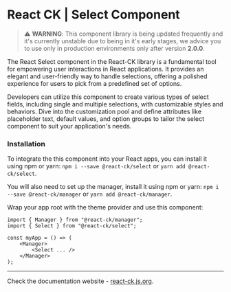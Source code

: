 # React CK | Select Component

> :warning: **WARNING**: This component library is being updated frequently and it's currently unstable due to being in it's early stages, we advice you to use only in production environments only after version **2.0.0**.

The React Select component in the React-CK library is a fundamental tool for empowering user interactions in React applications. It provides an elegant and user-friendly way to handle selections, offering a polished experience for users to pick from a predefined set of options.

Developers can utilize this component to create various types of select fields, including single and multiple selections, with customizable styles and behaviors. Dive into the customization pool and define attributes like placeholder text, default values, and option groups to tailor the select component to suit your application's needs.

### Installation 

To integrate the this component into your React apps, you can install it using npm or yarn: `npm i --save @react-ck/select` or `yarn add @react-ck/select`.

You will also need to set up the manager, install it using npm or yarn: `npm i --save @react-ck/manager` or `yarn add @react-ck/manager`.

Wrap your app root with the theme provider and use this component:

```tsx
import { Manager } from "@react-ck/manager";
import { Select } from "@react-ck/select";

const myApp = () => (
    <Manager>
        <Select ... />
    </Manager>
);
```

<!-- storybook-ignore -->

---

Check the documentation website - [react-ck.js.org](https://react-ck.js.org).